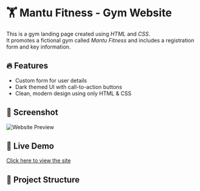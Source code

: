 # 🏋 Mantu Fitness - Gym Website

This is a  gym landing page created using *HTML* and *CSS*.  
It promotes a fictional gym called *Mantu Fitness* and includes a registration form and key information.

## 🔥 Features

- Custom form for user details
- Dark themed UI with call-to-action buttons
- Clean, modern design using only HTML & CSS


## 📸 Screenshot

![Website Preview](./img/your-screenshot.jpg)

## 🚀 Live Demo

[Click here to view the site](https://yourusername.github.io/Fitness)

## 📂 Project Structure
